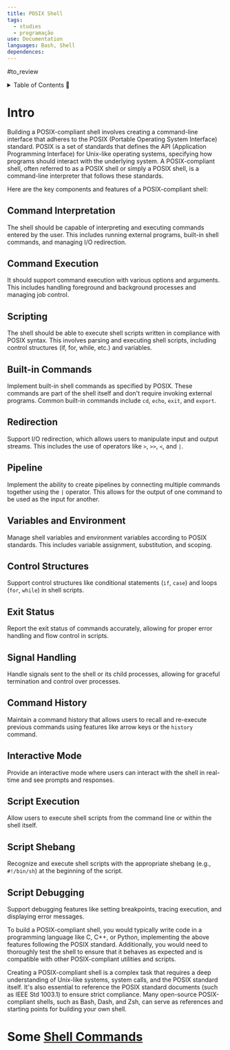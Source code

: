 ```yaml
---
title: POSIX Shell
tags:
  - studies
  - programação
use: Documentation
languages: Bash, Shell
dependences:
---
```

#to_review

<details> <summary>Table of Contents 🔖</summary>

- [Intro](#intro)
  - [**Command Interpretation**](#command-interpretation)
  - [**Command Execution**](#command-execution)
  - [**Scripting**](#scripting)
  - [**Built-in Commands**](#built-in-commands)
  - [**Redirection**](#redirection)
  - [**Pipeline**](#pipeline)
  - [**Variables and Environment**](#variables-and-environment)
  - [**Control Structures**](#control-structures)
  - [**Exit Status**](#exit-status)
  - [**Signal Handling**](#signal-handling)
  - [**Command History**](#command-history)
  - [**Interactive Mode**](#interactive-mode)
  - [**Script Execution**](#script-execution)
  - [**Script Shebang**](#script-shebang)
  - [**Script Debugging**](#script-debugging)
- [Some Shell Commands](#some-shell-commands)

</details>

# Intro

Building a POSIX-compliant shell involves creating a command-line interface that adheres to the POSIX (Portable Operating System Interface) standard. POSIX is a set of standards that defines the API (Application Programming Interface) for Unix-like operating systems, specifying how programs should interact with the underlying system. A POSIX-compliant shell, often referred to as a POSIX shell or simply a POSIX shell, is a command-line interpreter that follows these standards.

Here are the key components and features of a POSIX-compliant shell:

## **Command Interpretation**
The shell should be capable of interpreting and executing commands entered by the user. This includes running external programs, built-in shell commands, and managing I/O redirection.

## **Command Execution**
It should support command execution with various options and arguments. This includes handling foreground and background processes and managing job control.

## **Scripting**
The shell should be able to execute shell scripts written in compliance with POSIX syntax. This involves parsing and executing shell scripts, including control structures (if, for, while, etc.) and variables.

## **Built-in Commands**
Implement built-in shell commands as specified by POSIX. These commands are part of the shell itself and don't require invoking external programs. Common built-in commands include `cd`, `echo`, `exit`, and `export`.

## **Redirection**
Support I/O redirection, which allows users to manipulate input and output streams. This includes the use of operators like `>`, `>>`, `<`, and `|`.

## **Pipeline**
Implement the ability to create pipelines by connecting multiple commands together using the `|` operator. This allows for the output of one command to be used as the input for another.

## **Variables and Environment**
Manage shell variables and environment variables according to POSIX standards. This includes variable assignment, substitution, and scoping.

## **Control Structures**
Support control structures like conditional statements (`if`, `case`) and loops (`for`, `while`) in shell scripts.

## **Exit Status**
Report the exit status of commands accurately, allowing for proper error handling and flow control in scripts.

## **Signal Handling**
Handle signals sent to the shell or its child processes, allowing for graceful termination and control over processes.

## **Command History**
Maintain a command history that allows users to recall and re-execute previous commands using features like arrow keys or the `history` command.

## **Interactive Mode**
Provide an interactive mode where users can interact with the shell in real-time and see prompts and responses.

## **Script Execution**
Allow users to execute shell scripts from the command line or within the shell itself.

## **Script Shebang**
Recognize and execute shell scripts with the appropriate shebang (e.g., `#!/bin/sh`) at the beginning of the script.

## **Script Debugging**
Support debugging features like setting breakpoints, tracing execution, and displaying error messages.

To build a POSIX-compliant shell, you would typically write code in a programming language like C, C++, or Python, implementing the above features following the POSIX standard. Additionally, you would need to thoroughly test the shell to ensure that it behaves as expected and is compatible with other POSIX-compliant utilities and scripts.

Creating a POSIX-compliant shell is a complex task that requires a deep understanding of Unix-like systems, system calls, and the POSIX standard itself. It's also essential to reference the POSIX standard documents (such as IEEE Std 1003.1) to ensure strict compliance. Many open-source POSIX-compliant shells, such as Bash, Dash, and Zsh, can serve as references and starting points for building your own shell.

# Some [Shell Commands](./shell_commands.md)